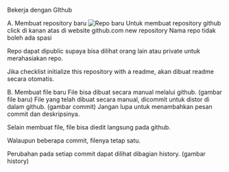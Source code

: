 
Bekerja dengan GIthub


A. Membuat repository baru
![Repo baru](1_2_1.png "Title")
Untuk membuat repository github click di kanan atas di website github.com new repository
Nama repo tidak boleh ada spasi

Repo dapat dipublic supaya bisa dilihat orang lain atau private untuk merahasiakan repo.

Jika checklist initialize this repository with a readme, akan dibuat readme secara otomatis.

B. Membuat file baru
File bisa dibuat secara manual melalui github.
(gambar file baru)
File yang telah dibuat secara manual, dicommit untuk distor di dalam github.
(gambar commit)
Jangan lupa untuk menambahkan pesan commit dan deskripsinya.

Selain membuat file, file bisa diedit langsung pada github.

Walaupun beberapa commit, filenya tetap satu.

Perubahan pada setiap commit dapat dilihat dibagian history.
(gambar history)
